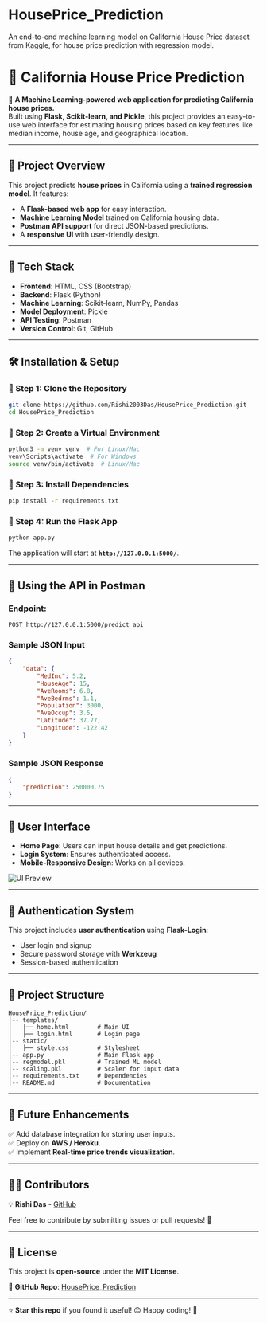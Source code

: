 # HousePrice_Prediction
An end-to-end machine learning model on California House Price dataset from Kaggle, for house price prediction with regression model.


# 🏡 **California House Price Prediction**  

🚀 **A Machine Learning-powered web application for predicting California house prices.**  
Built using **Flask, Scikit-learn, and Pickle**, this project provides an easy-to-use web interface for estimating housing prices based on key features like median income, house age, and geographical location.  

---

## 📌 **Project Overview**
This project predicts **house prices** in California using a **trained regression model**. It features:
- A **Flask-based web app** for easy interaction.
- **Machine Learning Model** trained on California housing data.
- **Postman API support** for direct JSON-based predictions.
- A **responsive UI** with user-friendly design.

---

## 🚀 **Tech Stack**
- **Frontend**: HTML, CSS (Bootstrap)
- **Backend**: Flask (Python)
- **Machine Learning**: Scikit-learn, NumPy, Pandas
- **Model Deployment**: Pickle
- **API Testing**: Postman
- **Version Control**: Git, GitHub

---

## 🛠 **Installation & Setup**
### **🔹 Step 1: Clone the Repository**
```bash
git clone https://github.com/Rishi2003Das/HousePrice_Prediction.git
cd HousePrice_Prediction
```

### **🔹 Step 2: Create a Virtual Environment**
```bash
python3 -m venv venv  # For Linux/Mac
venv\Scripts\activate  # For Windows
source venv/bin/activate  # Linux/Mac
```

### **🔹 Step 3: Install Dependencies**
```bash
pip install -r requirements.txt
```

### **🔹 Step 4: Run the Flask App**
```bash
python app.py
```
The application will start at **`http://127.0.0.1:5000/`**.

---

## 📡 **Using the API in Postman**
### **Endpoint**:  
```
POST http://127.0.0.1:5000/predict_api
```
### **Sample JSON Input**
```json
{
    "data": {
        "MedInc": 5.2,
        "HouseAge": 15,
        "AveRooms": 6.8,
        "AveBedrms": 1.1,
        "Population": 3000,
        "AveOccup": 3.5,
        "Latitude": 37.77,
        "Longitude": -122.42
    }
}
```
### **Sample JSON Response**
```json
{
    "prediction": 250000.75
}
```

---

## 🎨 **User Interface**
- **Home Page**: Users can input house details and get predictions.
- **Login System**: Ensures authenticated access.
- **Mobile-Responsive Design**: Works on all devices.

![UI Preview](https://source.unsplash.com/1600x900/?realestate,houses)

---

## 🔐 **Authentication System**
This project includes **user authentication** using **Flask-Login**:
- User login and signup
- Secure password storage with **Werkzeug**
- Session-based authentication

---

## 📂 **Project Structure**
```
HousePrice_Prediction/
│-- templates/
│   ├── home.html        # Main UI
│   ├── login.html       # Login page
│-- static/
│   ├── style.css        # Stylesheet
│-- app.py               # Main Flask app
│-- regmodel.pkl         # Trained ML model
│-- scaling.pkl          # Scaler for input data
│-- requirements.txt     # Dependencies
│-- README.md            # Documentation
```

---

## 📝 **Future Enhancements**
✅ Add database integration for storing user inputs.  
✅ Deploy on **AWS / Heroku**.  
✅ Implement **Real-time price trends visualization**.  

---

## 👨‍💻 **Contributors**
💡 **Rishi Das** - [GitHub](https://github.com/Rishi2003Das)  

Feel free to contribute by submitting issues or pull requests! 🚀

---

## 📜 **License**
This project is **open-source** under the **MIT License**.  

🔗 **GitHub Repo**: [HousePrice_Prediction](https://github.com/Rishi2003Das/HousePrice_Prediction)

---
⭐ **Star this repo** if you found it useful! 😊 Happy coding! 🚀